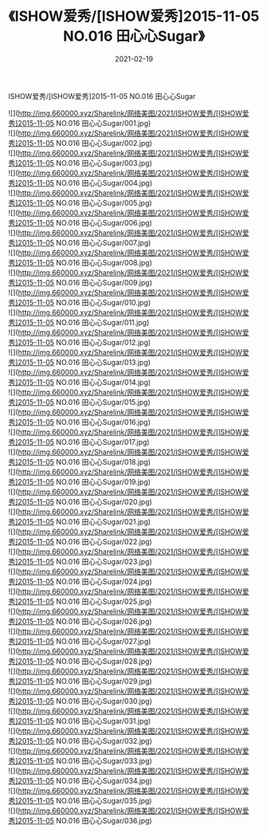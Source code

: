 ﻿---
layout: post
title:  《ISHOW爱秀/[ISHOW爱秀]2015-11-05 NO.016 田心心Sugar》
date:   2021-02-19
img: http://img.660000.xyz/Sharelink/网络美图/2021/ISHOW爱秀/[ISHOW爱秀]2015-11-05 NO.016 田心心Sugar/000.jpg
categories: [美女, 清纯, 唯美]
---

ISHOW爱秀/[ISHOW爱秀]2015-11-05 NO.016 田心心Sugar

 ![](http://img.660000.xyz/Sharelink/网络美图/2021/ISHOW爱秀/[ISHOW爱秀]2015-11-05 NO.016 田心心Sugar/001.jpg) <br>![](http://img.660000.xyz/Sharelink/网络美图/2021/ISHOW爱秀/[ISHOW爱秀]2015-11-05 NO.016 田心心Sugar/002.jpg) <br>![](http://img.660000.xyz/Sharelink/网络美图/2021/ISHOW爱秀/[ISHOW爱秀]2015-11-05 NO.016 田心心Sugar/003.jpg) <br>![](http://img.660000.xyz/Sharelink/网络美图/2021/ISHOW爱秀/[ISHOW爱秀]2015-11-05 NO.016 田心心Sugar/004.jpg) <br>![](http://img.660000.xyz/Sharelink/网络美图/2021/ISHOW爱秀/[ISHOW爱秀]2015-11-05 NO.016 田心心Sugar/005.jpg) <br>![](http://img.660000.xyz/Sharelink/网络美图/2021/ISHOW爱秀/[ISHOW爱秀]2015-11-05 NO.016 田心心Sugar/006.jpg) <br>![](http://img.660000.xyz/Sharelink/网络美图/2021/ISHOW爱秀/[ISHOW爱秀]2015-11-05 NO.016 田心心Sugar/007.jpg) <br>![](http://img.660000.xyz/Sharelink/网络美图/2021/ISHOW爱秀/[ISHOW爱秀]2015-11-05 NO.016 田心心Sugar/008.jpg) <br>![](http://img.660000.xyz/Sharelink/网络美图/2021/ISHOW爱秀/[ISHOW爱秀]2015-11-05 NO.016 田心心Sugar/009.jpg) <br>![](http://img.660000.xyz/Sharelink/网络美图/2021/ISHOW爱秀/[ISHOW爱秀]2015-11-05 NO.016 田心心Sugar/010.jpg) <br>![](http://img.660000.xyz/Sharelink/网络美图/2021/ISHOW爱秀/[ISHOW爱秀]2015-11-05 NO.016 田心心Sugar/011.jpg) <br>![](http://img.660000.xyz/Sharelink/网络美图/2021/ISHOW爱秀/[ISHOW爱秀]2015-11-05 NO.016 田心心Sugar/012.jpg) <br>![](http://img.660000.xyz/Sharelink/网络美图/2021/ISHOW爱秀/[ISHOW爱秀]2015-11-05 NO.016 田心心Sugar/013.jpg) <br>![](http://img.660000.xyz/Sharelink/网络美图/2021/ISHOW爱秀/[ISHOW爱秀]2015-11-05 NO.016 田心心Sugar/014.jpg) <br>![](http://img.660000.xyz/Sharelink/网络美图/2021/ISHOW爱秀/[ISHOW爱秀]2015-11-05 NO.016 田心心Sugar/015.jpg) <br>![](http://img.660000.xyz/Sharelink/网络美图/2021/ISHOW爱秀/[ISHOW爱秀]2015-11-05 NO.016 田心心Sugar/016.jpg) <br>![](http://img.660000.xyz/Sharelink/网络美图/2021/ISHOW爱秀/[ISHOW爱秀]2015-11-05 NO.016 田心心Sugar/017.jpg) <br>![](http://img.660000.xyz/Sharelink/网络美图/2021/ISHOW爱秀/[ISHOW爱秀]2015-11-05 NO.016 田心心Sugar/018.jpg) <br>![](http://img.660000.xyz/Sharelink/网络美图/2021/ISHOW爱秀/[ISHOW爱秀]2015-11-05 NO.016 田心心Sugar/019.jpg) <br>![](http://img.660000.xyz/Sharelink/网络美图/2021/ISHOW爱秀/[ISHOW爱秀]2015-11-05 NO.016 田心心Sugar/020.jpg) <br>![](http://img.660000.xyz/Sharelink/网络美图/2021/ISHOW爱秀/[ISHOW爱秀]2015-11-05 NO.016 田心心Sugar/021.jpg) <br>![](http://img.660000.xyz/Sharelink/网络美图/2021/ISHOW爱秀/[ISHOW爱秀]2015-11-05 NO.016 田心心Sugar/022.jpg) <br>![](http://img.660000.xyz/Sharelink/网络美图/2021/ISHOW爱秀/[ISHOW爱秀]2015-11-05 NO.016 田心心Sugar/023.jpg) <br>![](http://img.660000.xyz/Sharelink/网络美图/2021/ISHOW爱秀/[ISHOW爱秀]2015-11-05 NO.016 田心心Sugar/024.jpg) <br>![](http://img.660000.xyz/Sharelink/网络美图/2021/ISHOW爱秀/[ISHOW爱秀]2015-11-05 NO.016 田心心Sugar/025.jpg) <br>![](http://img.660000.xyz/Sharelink/网络美图/2021/ISHOW爱秀/[ISHOW爱秀]2015-11-05 NO.016 田心心Sugar/026.jpg) <br>![](http://img.660000.xyz/Sharelink/网络美图/2021/ISHOW爱秀/[ISHOW爱秀]2015-11-05 NO.016 田心心Sugar/027.jpg) <br>![](http://img.660000.xyz/Sharelink/网络美图/2021/ISHOW爱秀/[ISHOW爱秀]2015-11-05 NO.016 田心心Sugar/028.jpg) <br>![](http://img.660000.xyz/Sharelink/网络美图/2021/ISHOW爱秀/[ISHOW爱秀]2015-11-05 NO.016 田心心Sugar/029.jpg) <br>![](http://img.660000.xyz/Sharelink/网络美图/2021/ISHOW爱秀/[ISHOW爱秀]2015-11-05 NO.016 田心心Sugar/030.jpg) <br>![](http://img.660000.xyz/Sharelink/网络美图/2021/ISHOW爱秀/[ISHOW爱秀]2015-11-05 NO.016 田心心Sugar/031.jpg) <br>![](http://img.660000.xyz/Sharelink/网络美图/2021/ISHOW爱秀/[ISHOW爱秀]2015-11-05 NO.016 田心心Sugar/032.jpg) <br>![](http://img.660000.xyz/Sharelink/网络美图/2021/ISHOW爱秀/[ISHOW爱秀]2015-11-05 NO.016 田心心Sugar/033.jpg) <br>![](http://img.660000.xyz/Sharelink/网络美图/2021/ISHOW爱秀/[ISHOW爱秀]2015-11-05 NO.016 田心心Sugar/034.jpg) <br>![](http://img.660000.xyz/Sharelink/网络美图/2021/ISHOW爱秀/[ISHOW爱秀]2015-11-05 NO.016 田心心Sugar/035.jpg) <br>![](http://img.660000.xyz/Sharelink/网络美图/2021/ISHOW爱秀/[ISHOW爱秀]2015-11-05 NO.016 田心心Sugar/036.jpg) <br>